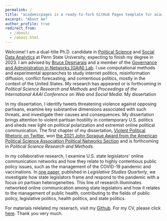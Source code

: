 ```yaml
---
permalink: /
title: "academicpages is a ready-to-fork GitHub Pages template for academic personal websites"
excerpt: "About me"
author_profile: true
redirect_from: 
  - /about/
  - /about.html
---
```


Welcome! I am a dual-title Ph.D. candidate in [Political Science](https://polisci.la.psu.edu) and [Social Data Analytics](https://soda.la.psu.edu) at Penn State University, expecting to finish my degree in 2023. I am advised by [Bruce Desmarais](http://brucedesmarais.com) and a member of the [Governance and Administration in Networks (GAiN) Lab](http://brucedesmarais.com/lab.html). I use computational methods and experimental appraoches to study internet politics, misinformation diffusion, conflict forecasting, and contentious politics, mostly in the context of the United States. My research has appeared or is forthcoming in *Political Science Research and Methods* and *Proceedings of the International AAAI Conference on Web and Social Media*. My dissertation

In my dissertation, I identify tweets threatening violence against opposing partisans, examine key substantive dimensions associated with such threats, and investigate their causes and consequences. My dissertation brings attention to violent partisan hostility in contemporary U.S. politics and sheds new light on political polarization and extremist online political communication. The first chapter of my dissertation, [Violent Political Rhetoric on Twitter](https://github.com/taegyoon-kim/violent_political_rheotric_on_twitter/blob/master/Violent%20Political%20Rhetoric%20on%20Twitter.pdf), won [the 2021 John Sprague Award from the American Political Science Association Political Networks Section](https://www.apsanet.org/STAFF/Membership-Workspace/Organized-Sections/Organized-Section-Awards/Organized-Section-Awards/Section-41) and is forthcoming in *Political Science Research and Methods*.

In my collaborative research, I examine U.S. state legislators' online communication networks and how they relate to highly contentious public policy issues, such as the management of the COVID-19 pandemic and vaccinations. In [one paper](https://onlinelibrary.wiley.com/doi/epdf/10.1111/lsq.12367), published in *Legislative Studies Quarterly*, we investigate how state legislators frame and respond to the pandemic with a focus on partisan heterogeneities. This line of research illuminates networked online communication among state legislators and how it relates to the management of public health, contributing to the fields of public policy, legislative politics, health politics, and state politics. 

For materials relelated my reserach, visit my [Github](https://github.com/taegyoon-kim). For my CV, please click [here](https://github.com/taegyoon-kim/taegyoon-kim.github.io/blob/master/files/curriculum_vitae_ap.pdf). Thank you very much.
